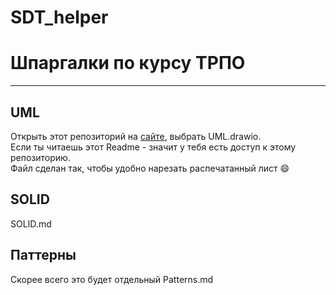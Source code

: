 # SDT_helper
# Шпаргалки по курсу ТРПО
---
## UML 
Открыть этот репозиторий на [сайте](https://app.diagrams.net/), выбрать UML.drawio.<br> 
Если ты читаешь этот Readme - значит у тебя есть доступ к этому репозиторию.<br>
Файл сделан так, чтобы удобно нарезать распечатанный лист  :smile:
## SOLID
SOLID.md
## Паттерны
Скорее всего это будет отдельный Patterns.md
